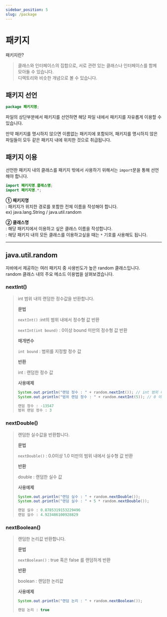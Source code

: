 ```yaml
---
sidebar_position: 5
slug: /package
---
```


# 패키지

패키지란?
> 클래스와 인터페이스의 집합으로, 서로 관련 있는 클래스나 인터페이스를 함께 모아둘 수 있습니다.  
> 디렉토리와 비슷한 개념으로 볼 수 있습니다.

## 패키지 선언

```java
package 패키지명;
```

파일의 상단부분에서 패키지를 선언하면 해당 파일 내에서 패키지를 자유롭게 이용할 수 있습니다.

만약 패키지를 명시하지 않으면 이름없는 패키지에 포함되어, 
패키지를 명시하지 않은 파일들이 모두 같은 패키지 내에 위치한 것으로 취급됩니다.

## 패키지 이용

선언한 패키지 내의 클래스를 패키지 밖에서 사용하기 위해서는 `import`문을 통해 선언해야 합니다.

```java
import 패키지명.클래스명;
import 패키지명.*;
```

**① 패키지명**  
: 패키지가 위치한 경로를 포함한 전체 이름을 작성해야 합니다.  
ex) java.lang.String / java.util.random

**② 클래스명**  
: 해당 패키지에서 이용하고 싶은 클래스 이름을 작성합니다.  
: 해당 패키지 내의 모든 클래스를 이용하고싶을 때는 `*` 기호를 사용해도 됩니다.

****

## java.util.random

자바에서 제공하는 여러 패키지 중 사용빈도가 높은 random 클래스입니다.  
random 클래스 내의 주요 메소드 이용법을 살펴보겠습니다.

### nextInt()
> int 범위 내의 랜덤한 정수값을 반환합니다.
>
> **문법**
>
> `nextInt()` :int의 범위 내에서 정수형 값 반환
>
> `nextInt(int bound)` : 0이상 bound 미만의 정수형 값 반환
>
> **매개변수**
>
> `int bound` : 범위를 지정할 정수 값 
>
> **반환**
>
> int : 랜덤한 정수 값
>
> **사용예제**
>
> ```java
> System.out.println("랜덤 정수 : " + random.nextInt()); // int 범위 내의 정수값
> System.out.println("범위 랜덤 정수 : " + random.nextInt(5)); // 0 이상 5미만의 정수값
> ```
> ```java
> 랜덤 정수 : -13547
> 범위 랜덤 정수 : 3
> ```


### nextDouble()
> 랜덤한 실수값을 반환합니다.
>
> **문법**
>
> `nextDouble()` : 0.0이상 1.0 미만의 범위 내에서 실수형 값 반환
>
> **반환**
>
> double : 랜덤한 실수 값
>
> **사용예제**
>
> ```java
> System.out.println("랜덤 실수 : " + random.nextDouble());
> System.out.println("랜덤 실수 : " + 5 * random.nextDouble());
> ```
> ```java
> 랜덤 실수 : 0.8785319153229496
> 랜덤 실수 : 4.923486100928829
> ```

### nextBoolean()
> 랜덤한 논리값 반환합니다.
>
> **문법**
>
> `nextBoolean()` : true 혹은 false 를 랜덤하게 반환
>
> **반환**
>
> boolean : 랜덤한 논리값
>
> **사용예제**
>
> ```java
> System.out.println("랜덤 논리 : " + random.nextBoolean());
> ```
> ```java
> 랜덤 논리 : true
> ```

